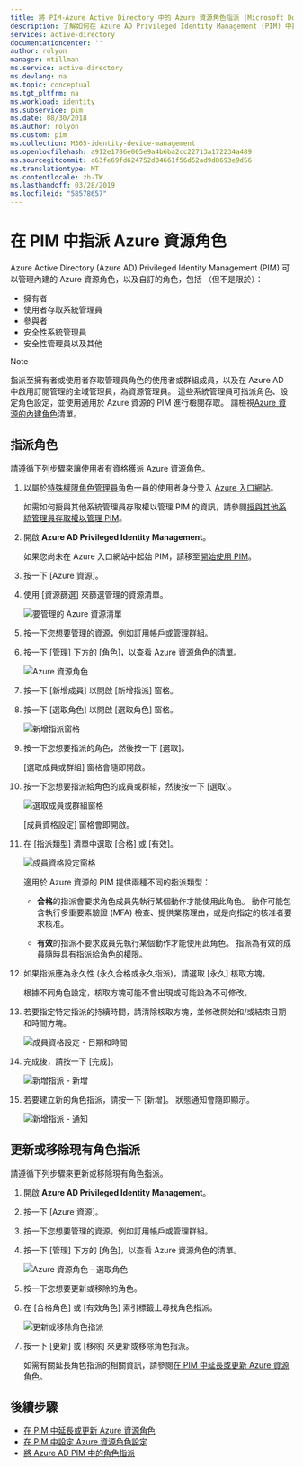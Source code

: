 ```yaml
---
title: 將 PIM-Azure Active Directory 中的 Azure 資源角色指派 |Microsoft Docs
description: 了解如何在 Azure AD Privileged Identity Management (PIM) 中指派 Azure 資源角色。
services: active-directory
documentationcenter: ''
author: rolyon
manager: mtillman
ms.service: active-directory
ms.devlang: na
ms.topic: conceptual
ms.tgt_pltfrm: na
ms.workload: identity
ms.subservice: pim
ms.date: 08/30/2018
ms.author: rolyon
ms.custom: pim
ms.collection: M365-identity-device-management
ms.openlocfilehash: a912e1786e005e9a4b6ba2cc22713a172234a489
ms.sourcegitcommit: c63fe69fd624752d04661f56d52ad9d8693e9d56
ms.translationtype: MT
ms.contentlocale: zh-TW
ms.lasthandoff: 03/28/2019
ms.locfileid: "58578657"
---
```

# <a name="assign-azure-resource-roles-in-pim"></a>在 PIM 中指派 Azure 資源角色

Azure Active Directory (Azure AD) Privileged Identity Management (PIM) 可以管理內建的 Azure 資源角色，以及自訂的角色，包括 （但不是限於）：

- 擁有者
- 使用者存取系統管理員
- 參與者
- 安全性系統管理員
- 安全性管理員以及其他

> [!NOTE]
> 指派至擁有者或使用者存取管理員角色的使用者或群組成員，以及在 Azure AD 中啟用訂閱管理的全域管理員，為資源管理員。 這些系統管理員可指派角色、設定角色設定，並使用適用於 Azure 資源的 PIM 進行檢閱存取。 請檢視[Azure 資源的內建角色](../../role-based-access-control/built-in-roles.md)清單。

## <a name="assign-a-role"></a>指派角色

請遵循下列步驟來讓使用者有資格獲派 Azure 資源角色。

1. 以屬於[特殊權限角色管理員](../users-groups-roles/directory-assign-admin-roles.md#privileged-role-administrator)角色一員的使用者身分登入 [Azure 入口網站](https://portal.azure.com/)。

    如需如何授與其他系統管理員存取權以管理 PIM 的資訊，請參閱[授與其他系統管理員存取權以管理 PIM](pim-how-to-give-access-to-pim.md)。

1. 開啟 **Azure AD Privileged Identity Management**。

    如果您尚未在 Azure 入口網站中起始 PIM，請移至[開始使用 PIM](pim-getting-started.md)。

1. 按一下 [Azure 資源]。

1. 使用 [資源篩選] 來篩選管理的資源清單。

    ![要管理的 Azure 資源清單](./media/pim-resource-roles-assign-roles/resources-list.png)

1. 按一下您想要管理的資源，例如訂用帳戶或管理群組。

1. 按一下 [管理] 下方的 [角色]，以查看 Azure 資源角色的清單。

    ![Azure 資源角色](./media/pim-resource-roles-assign-roles/resources-roles.png)

1. 按一下 [新增成員] 以開啟 [新增指派] 窗格。

1. 按一下 [選取角色] 以開啟 [選取角色] 窗格。

    ![新增指派窗格](./media/pim-resource-roles-assign-roles/resources-select-role.png)

1. 按一下您想要指派的角色，然後按一下 [選取]。

    [選取成員或群組] 窗格會隨即開啟。

1. 按一下您想要指派給角色的成員或群組，然後按一下 [選取]。

    ![選取成員或群組窗格](./media/pim-resource-roles-assign-roles/resources-select-member-or-group.png)

    [成員資格設定] 窗格會即開啟。

1. 在 [指派類型] 清單中選取 [合格] 或 [有效]。

    ![成員資格設定窗格](./media/pim-resource-roles-assign-roles/resources-membership-settings-type.png)

    適用於 Azure 資源的 PIM 提供兩種不同的指派類型：

    - **合格**的指派會要求角色成員先執行某個動作才能使用此角色。 動作可能包含執行多重要素驗證 (MFA) 檢查、提供業務理由，或是向指定的核准者要求核准。

    - **有效**的指派不要求成員先執行某個動作才能使用此角色。 指派為有效的成員隨時具有指派給角色的權限。

1. 如果指派應為永久性 (永久合格或永久指派)，請選取 [永久] 核取方塊。

    根據不同角色設定，核取方塊可能不會出現或可能設為不可修改。

1. 若要指定特定指派的持續時間，請清除核取方塊，並修改開始和/或結束日期和時間方塊。

    ![成員資格設定 - 日期和時間](./media/pim-resource-roles-assign-roles/resources-membership-settings-date.png)

1. 完成後，請按一下 [完成]。

    ![新增指派 - 新增](./media/pim-resource-roles-assign-roles/resources-new-assignment-add.png)

1. 若要建立新的角色指派，請按一下 [新增]。 狀態通知會隨即顯示。

    ![新增指派 - 通知](./media/pim-resource-roles-assign-roles/resources-new-assignment-notification.png)

## <a name="update-or-remove-an-existing-role-assignment"></a>更新或移除現有角色指派

請遵循下列步驟來更新或移除現有角色指派。

1. 開啟 **Azure AD Privileged Identity Management**。

1. 按一下 [Azure 資源]。

1. 按一下您想要管理的資源，例如訂用帳戶或管理群組。

1. 按一下 [管理] 下方的 [角色]，以查看 Azure 資源角色的清單。

    ![Azure 資源角色 - 選取角色](./media/pim-resource-roles-assign-roles/resources-update-select-role.png)

1. 按一下您想要更新或移除的角色。

1. 在 [合格角色] 或 [有效角色] 索引標籤上尋找角色指派。

    ![更新或移除角色指派](./media/pim-resource-roles-assign-roles/resources-update-remove.png)

1. 按一下 [更新] 或 [移除] 來更新或移除角色指派。

    如需有關延長角色指派的相關資訊，請參閱[在 PIM 中延長或更新 Azure 資源角色](pim-resource-roles-renew-extend.md)。

## <a name="next-steps"></a>後續步驟

- [在 PIM 中延長或更新 Azure 資源角色](pim-resource-roles-renew-extend.md)
- [在 PIM 中設定 Azure 資源角色設定](pim-resource-roles-configure-role-settings.md)
- [將 Azure AD PIM 中的角色指派](pim-how-to-add-role-to-user.md)
